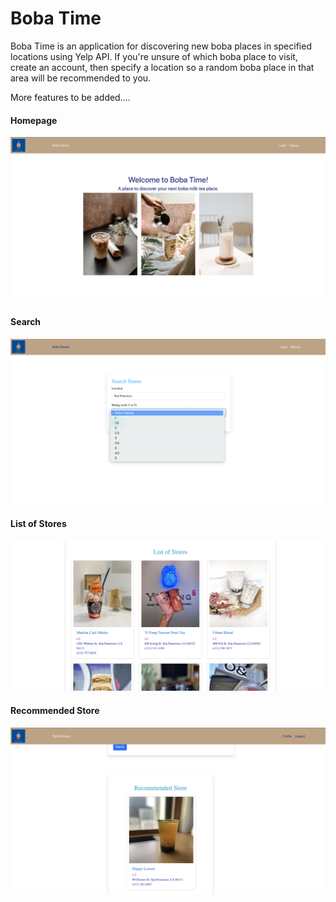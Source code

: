 # Boba Time

Boba Time is an application for discovering new boba places in specified locations using Yelp API. 
If you're unsure of which boba place to visit, create an account, then specify a location so a random boba place in that area will be recommended to you. 

More features to be added....

#### Homepage
![context map of the application](/readme-img/homepage.png)


#### Search
![context map of the application](/readme-img/search.png)

#### List of Stores
![context map of the application](/readme-img/stores_list.png)

#### Recommended Store
![context map of the application](/readme-img/recommended.png)
